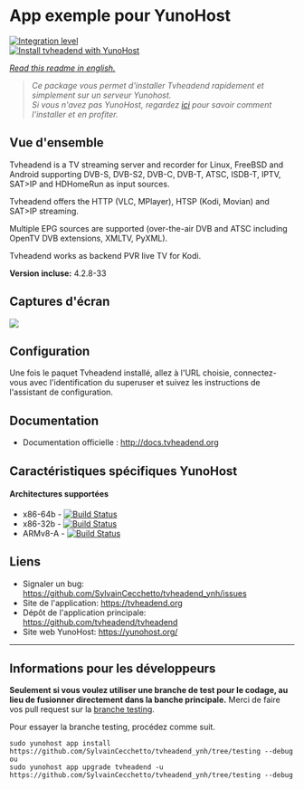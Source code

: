 # App exemple pour YunoHost

[![Integration level](https://dash.yunohost.org/integration/tvheadend.svg)](https://dash.yunohost.org/appci/app/tvheadend)  
[![Install tvheadend with YunoHost](https://install-app.yunohost.org/install-with-yunohost.png)](https://install-app.yunohost.org/?app=tvheadend)

*[Read this readme in english.](./README.md)* 

> *Ce package vous permet d'installer Tvheadend rapidement et simplement sur un serveur Yunohost.  
Si vous n'avez pas YunoHost, regardez [ici](https://yunohost.org/#/install) pour savoir comment l'installer et en profiter.*

## Vue d'ensemble
Tvheadend is a TV streaming server and recorder for Linux, FreeBSD and Android supporting DVB-S, DVB-S2, DVB-C, DVB-T, ATSC, ISDB-T, IPTV, SAT>IP and HDHomeRun as input sources.

Tvheadend offers the HTTP (VLC, MPlayer), HTSP (Kodi, Movian) and SAT>IP streaming.

Multiple EPG sources are supported (over-the-air DVB and ATSC including OpenTV DVB extensions, XMLTV, PyXML).

Tvheadend works as backend PVR live TV for Kodi.

**Version incluse:** 4.2.8-33

## Captures d'écran

![](http://docs.tvheadend.org/images/overall_screenshot.png)

## Configuration

Une fois le paquet Tvheadend installé, allez à l'URL choisie, connectez-vous avec l'identification du superuser et suivez les instructions de l'assistant de configuration.

## Documentation

 * Documentation officielle : http://docs.tvheadend.org

## Caractéristiques spécifiques YunoHost

#### Architectures supportées

* x86-64b - [![Build Status](https://ci-apps.yunohost.org/ci/logs/tvheadend%20%28Apps%29.svg)](https://ci-apps.yunohost.org/ci/apps/tvheadend/)
* x86-32b - [![Build Status](https://ci-stretch.nohost.me/ci/logs/tvheadend%20%28Apps%29.svg)](https://ci-stretch.nohost.me/ci/apps/tvheadend/)
* ARMv8-A - [![Build Status](https://ci-apps-arm.yunohost.org/ci/logs/tvheadend%20%28Apps%29.svg)](https://ci-apps-arm.yunohost.org/ci/apps/tvheadend/)


## Liens

 * Signaler un bug: https://github.com/SylvainCecchetto/tvheadend_ynh/issues
 * Site de l'application: https://tvheadend.org
 * Dépôt de l'application principale: https://github.com/tvheadend/tvheadend
 * Site web YunoHost: https://yunohost.org/

---

Informations pour les développeurs
----------------

**Seulement si vous voulez utiliser une branche de test pour le codage, au lieu de fusionner directement dans la banche principale.**
Merci de faire vos pull request sur la [branche testing](https://github.com/SylvainCecchetto/tvheadend_ynh/tree/testing).

Pour essayer la branche testing, procédez comme suit.
```
sudo yunohost app install https://github.com/SylvainCecchetto/tvheadend_ynh/tree/testing --debug
ou
sudo yunohost app upgrade tvheadend -u https://github.com/SylvainCecchetto/tvheadend_ynh/tree/testing --debug
```
